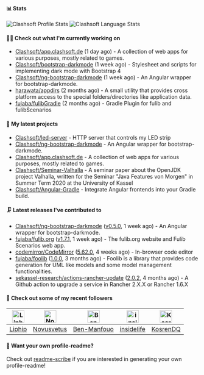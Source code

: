 #### 📊 Stats

![Clashsoft Profile Stats](https://github-readme-stats.vercel.app/api?username=Clashsoft&show_icons=true&theme=dark&count_private=true&icon_color=0075ff&include_all_commits=true)
![Clashsoft Language Stats](https://github-readme-stats.vercel.app/api/top-langs/?username=Clashsoft&layout=compact&theme=dark&icon_color=0075ff&show_icons=true&langs_count=10)

#### 👨‍💻 Check out what I'm currently working on

- [Clashsoft/app.clashsoft.de](https://github.com/Clashsoft/app.clashsoft.de) (1 day ago) - A collection of web apps for various purposes, mostly related to games.
- [Clashsoft/bootstrap-darkmode](https://github.com/Clashsoft/bootstrap-darkmode) (1 week ago) - Stylesheet and scripts for implementing dark mode with Bootstrap 4
- [Clashsoft/ng-bootstrap-darkmode](https://github.com/Clashsoft/ng-bootstrap-darkmode) (1 week ago) - An Angular wrapper for bootstrap-darkmode.
- [harawata/appdirs](https://github.com/harawata/appdirs) (2 months ago) - A small utility that provides cross platform access to the special folders/directories like application data.
- [fujaba/fulibGradle](https://github.com/fujaba/fulibGradle) (2 months ago) - Gradle Plugin for fulib and fulibScenarios

#### 🌱 My latest projects

- [Clashsoft/led-server](https://github.com/Clashsoft/led-server) - HTTP server that controls my LED strip
- [Clashsoft/ng-bootstrap-darkmode](https://github.com/Clashsoft/ng-bootstrap-darkmode) - An Angular wrapper for bootstrap-darkmode.
- [Clashsoft/app.clashsoft.de](https://github.com/Clashsoft/app.clashsoft.de) - A collection of web apps for various purposes, mostly related to games.
- [Clashsoft/Seminar-Valhalla](https://github.com/Clashsoft/Seminar-Valhalla) - A seminar paper about the OpenJDK project Valhalla, written for the Seminar &#34;Java Features von Morgen&#34; in Summer Term 2020 at the University of Kassel
- [Clashsoft/Angular-Gradle](https://github.com/Clashsoft/Angular-Gradle) - Integrate Angular frontends into your Gradle build.

#### 🗜 Latest releases I've contributed to

- [Clashsoft/ng-bootstrap-darkmode](https://github.com/Clashsoft/ng-bootstrap-darkmode) ([v0.5.0](https://github.com/Clashsoft/ng-bootstrap-darkmode/releases/tag/v0.5.0), 1 week ago) - An Angular wrapper for bootstrap-darkmode.
- [fujaba/fulib.org](https://github.com/fujaba/fulib.org) ([v1.7.1](https://github.com/fujaba/fulib.org/releases/tag/v1.7.1), 1 week ago) - The fulib.org website and Fulib Scenarios web app.
- [codemirror/CodeMirror](https://github.com/codemirror/CodeMirror) ([5.62.0](https://github.com/codemirror/CodeMirror/releases/tag/5.62.0), 4 weeks ago) - In-browser code editor
- [fujaba/foolib](https://github.com/fujaba/foolib) ([1.0.0](https://github.com/fujaba/foolib/releases/tag/1.0.0), 3 months ago) - Foolib is a library that provides code generation for UML like models and some model management functionalities.
- [sekassel-research/actions-rancher-update](https://github.com/sekassel-research/actions-rancher-update) ([2.0.2](https://github.com/sekassel-research/actions-rancher-update/releases/tag/2.0.2), 4 months ago) - A Github action to upgrade a service in Rancher 2.X.X or Rancher 1.6.X

#### 🚶 Check out some of my recent followers
| [<img src="https://github.com/Liphip.png?size=128" alt="Liphip Profile Avatar" width="32">](https://github.com/Liphip)| [<img src="https://github.com/Novusvetus.png?size=128" alt="Novusvetus Profile Avatar" width="32">](https://github.com/Novusvetus)| [<img src="https://github.com/Ben-Manfouo.png?size=128" alt="Ben-Manfouo Profile Avatar" width="32">](https://github.com/Ben-Manfouo)| [<img src="https://github.com/insidelife.png?size=128" alt="insidelife Profile Avatar" width="32">](https://github.com/insidelife)| [<img src="https://github.com/KosrenDQ.png?size=128" alt="KosrenDQ Profile Avatar" width="32">](https://github.com/KosrenDQ)|
|:-:|:-:|:-:|:-:|:-:|
| [Liphip](https://github.com/Liphip)| [Novusvetus](https://github.com/Novusvetus)| [Ben-Manfouo](https://github.com/Ben-Manfouo)| [insidelife](https://github.com/insidelife)| [KosrenDQ](https://github.com/KosrenDQ)|

#### 📇 Want your own profile-readme?
Check out [readme-scribe](https://github.com/muesli/readme-scribe) if you are interested in generating your own profile-readme!
